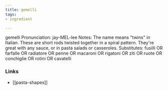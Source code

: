 ```yaml
---
title: gemelli
tags:
- ingredient

---
```

gemelli Pronunciation: jay-MEL-lee Notes: The name means "twins" in Italian. These are short rods twisted together in a spiral pattern. They're great with any sauce, or in pasta salads or casseroles. Substitutes: fusilli OR farfalle OR radiatore OR penne OR macaroni OR rigatoni OR ziti OR ruote OR conchiglie OR rotini OR cavatelli

### Links

* [[pasta-shapes]]
